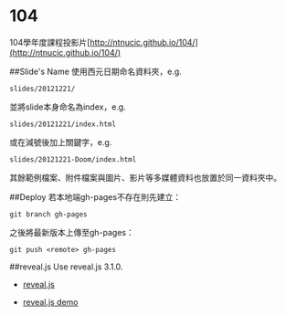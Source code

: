 # 104
104學年度課程投影片[http://ntnucic.github.io/104/](http://ntnucic.github.io/104/)

##Slide's Name
使用西元日期命名資料夾，e.g.
```
slides/20121221/
```
並將slide本身命名為index，e.g.
```
slides/20121221/index.html
```
或在減號後加上關鍵字，e.g.
```
slides/20121221-Doom/index.html
```
其餘範例檔案、附件檔案與圖片、影片等多媒體資料也放置於同一資料夾中。

##Deploy
若本地端gh-pages不存在則先建立：
```
git branch gh-pages
```
之後將最新版本上傳至gh-pages：
```
git push <remote> gh-pages
```

##reveal.js
Use reveal.js 3.1.0.

* [reveal.js](https://github.com/hakimel/reveal.js)

* [reveal.js demo](http://lab.hakim.se/reveal-js/#/)
